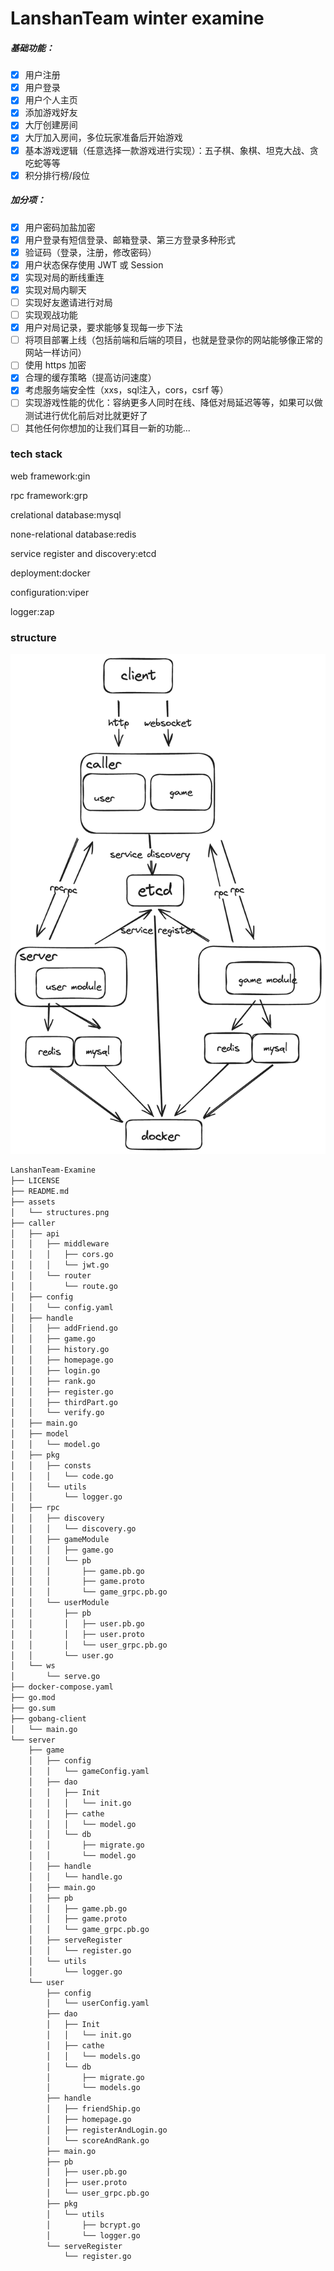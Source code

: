 # LanshanTeam winter examine

##### 基础功能：

* [X]  用户注册
* [X]  用户登录
* [X]  用户个人主页
* [X]  添加游戏好友
* [X]  大厅创建房间
* [X]  大厅加入房间，多位玩家准备后开始游戏
* [X]  基本游戏逻辑（任意选择一款游戏进行实现）：五子棋、象棋、坦克大战、贪吃蛇等等
* [X]  积分排行榜/段位

##### 加分项：

* [X]  用户密码加盐加密
* [X]  用户登录有短信登录、邮箱登录、第三方登录多种形式
* [X]  验证码（登录，注册，修改密码）
* [X]  用户状态保存使用 JWT 或 Session
* [X]  实现对局的断线重连
* [X]  实现对局内聊天
* [ ]  实现好友邀请进行对局
* [ ]  实现观战功能
* [X]  用户对局记录，要求能够复现每一步下法
* [ ]  将项目部署上线（包括前端和后端的项目，也就是登录你的网站能够像正常的网站一样访问）
* [ ]  使用 https 加密
* [X]  合理的缓存策略（提高访问速度）
* [X]  考虑服务端安全性（xxs，sql注入，cors，csrf 等）
* [ ]  实现游戏性能的优化：容纳更多人同时在线、降低对局延迟等等，如果可以做测试进行优化前后对比就更好了
* [ ]  其他任何你想加的让我们耳目一新的功能...

### tech stack

web framework:gin

rpc framework:grp

crelational database:mysql

none-relational database:redis

service register and discovery:etcd

deployment:docker

configuration:viper

logger:zap

### structure

![structures.png](assets/structures.png)

~~~bash
LanshanTeam-Examine
├── LICENSE
├── README.md
├── assets
│   └── structures.png
├── caller
│   ├── api
│   │   ├── middleware
│   │   │   ├── cors.go
│   │   │   └── jwt.go
│   │   └── router
│   │       └── route.go
│   ├── config
│   │   └── config.yaml
│   ├── handle
│   │   ├── addFriend.go
│   │   ├── game.go
│   │   ├── history.go
│   │   ├── homepage.go
│   │   ├── login.go
│   │   ├── rank.go
│   │   ├── register.go
│   │   ├── thirdPart.go
│   │   └── verify.go
│   ├── main.go
│   ├── model
│   │   └── model.go
│   ├── pkg
│   │   ├── consts
│   │   │   └── code.go
│   │   └── utils
│   │       └── logger.go
│   ├── rpc
│   │   ├── discovery
│   │   │   └── discovery.go
│   │   ├── gameModule
│   │   │   ├── game.go
│   │   │   └── pb
│   │   │       ├── game.pb.go
│   │   │       ├── game.proto
│   │   │       └── game_grpc.pb.go
│   │   └── userModule
│   │       ├── pb
│   │       │   ├── user.pb.go
│   │       │   ├── user.proto
│   │       │   └── user_grpc.pb.go
│   │       └── user.go
│   └── ws
│       └── serve.go
├── docker-compose.yaml
├── go.mod
├── go.sum
├── gobang-client
│   └── main.go
└── server
    ├── game
    │   ├── config
    │   │   └── gameConfig.yaml
    │   ├── dao
    │   │   ├── Init
    │   │   │   └── init.go
    │   │   ├── cathe
    │   │   │   └── model.go
    │   │   └── db
    │   │       ├── migrate.go
    │   │       └── model.go
    │   ├── handle
    │   │   └── handle.go
    │   ├── main.go
    │   ├── pb
    │   │   ├── game.pb.go
    │   │   ├── game.proto
    │   │   └── game_grpc.pb.go
    │   ├── serveRegister
    │   │   └── register.go
    │   └── utils
    │       └── logger.go
    └── user
        ├── config
        │   └── userConfig.yaml
        ├── dao
        │   ├── Init
        │   │   └── init.go
        │   ├── cathe
        │   │   └── models.go
        │   └── db
        │       ├── migrate.go
        │       └── models.go
        ├── handle
        │   ├── friendShip.go
        │   ├── homepage.go
        │   ├── registerAndLogin.go
        │   └── scoreAndRank.go
        ├── main.go
        ├── pb
        │   ├── user.pb.go
        │   ├── user.proto
        │   └── user_grpc.pb.go
        ├── pkg
        │   └── utils
        │       ├── bcrypt.go
        │       └── logger.go
        └── serveRegister
            └── register.go

~~~
